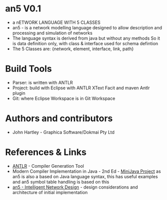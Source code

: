 # an5 V0.1

- a nETWORK LANGUAGE WITH 5 CLASSES
- an5 - is a network modelling language designed to allow description and
processing and simulation of networks
- The language syntax is derived from java but without any methods
So it is data definition only, with class & interface used for schema defintion
- The 5 Classes are: {network, element, interface, link, path}

# Build Tools

- Parser: is written with ANTLR
- Project:  build with Eclipse with ANTLR XText Facit and maven Antlr plugin
- Git: where Eclipse Workspace is in Git Workspace

# Authors and contributors

- John Hartley - Graphica Software/Dokmai Pty Ltd

# References & Links

- [ANTLR](http://www.antlr.org) - Compiler Generation Tool
- Modern Compiler Implementation in Java - 2nd Ed - [MiniJava Project](https://www.cambridge.org/resources/052182060X/) as an5 is also a based on Java language syntax, this has useful examples and an5 symbol table handling is based on this
- [an5 - Intelligent Network Design](https://just.graphica.com.au/intelligent-network-design/) - design considerations and architecture of initial implementation  




